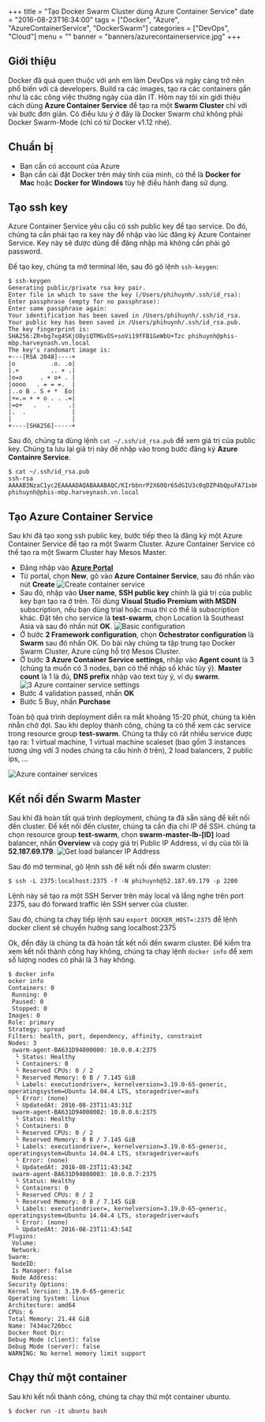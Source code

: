 +++
title = "Tạo Docker Swarm Cluster dùng Azure Container Service"
date = "2016-08-23T16:34:00"
tags = ["Docker", "Azure", "AzureContainerService", "DockerSwarm"]
categories = ["DevOps", "Cloud"]
menu = ""
banner = "banners/azurecontainerservice.jpg"
+++

## Giới thiệu
Docker đã quá quen thuộc với anh em làm DevOps và ngày càng trở nên phổ biến với cả developers. Build ra các images, tạo ra các containers gần như là các công việc thường ngày của dân IT. Hôm nay tôi xin giới thiệu cách dùng **Azure Container Service** để tạo ra một **Swarm Cluster** chỉ với vài bước đơn giản. Có điều lưu ý ở đây là Docker Swarm chứ không phải Docker Swarm-Mode (chỉ có từ Docker v1.12 nhé).

## Chuẩn bị

- Bạn cần có account của Azure
- Bạn cần cài đặt Docker trên máy tính của mình, có thể là **Docker for Mac** hoặc **Docker for Windows** tùy hệ điều hành đang sử dụng.

## Tạo ssh key
Azure Container Service yêu cầu có ssh public key để tạo service. Do đó, chúng ta cần phải tạo ra key này để nhập vào lúc đăng ký Azure Container Service. Key này sẽ được dùng để đăng nhập mà không cần phải gõ password.

Để tạo key, chúng ta mở terminal lên, sau đó gõ lệnh ```ssh-keygen```: 
```
$ ssh-keygen          
Generating public/private rsa key pair.
Enter file in which to save the key (/Users/phihuynh/.ssh/id_rsa): 
Enter passphrase (empty for no passphrase): 
Enter same passphrase again: 
Your identification has been saved in /Users/phihuynh/.ssh/id_rsa.
Your public key has been saved in /Users/phihuynh/.ssh/id_rsa.pub.
The key fingerprint is:
SHA256:ZR+bg7xg4SKjU8yiQTMGvDS+soVi19fFB1GeWbU+Tzc phihuynh@phis-mbp.harveynash.vn.local
The key's randomart image is:
+---[RSA 2048]----+
|o          .o. .o|
|.+         .. + .|
|o=o     . + o+ . |
|oooo   . = = =.  |
|..o B . S + *  Eo|
|+=.= + + o . . .=|
|=o+   .   .     .|
|.  .             |
|                 |
+----[SHA256]-----+
```

Sau đó, chúng ta dùng lệnh ```cat ~/.ssh/id_rsa.pub``` để xem giá trị của public key. Chúng ta lưu lại giá trị này để nhập vào trong bước đăng ký **Azure Containre Service**.
```
$ cat ~/.ssh/id_rsa.pub
ssh-rsa AAAAB3NzaC1yc2EAAAADAQABAAABAQC/KIrbbnrP2X60Qr65dGIU3c0qDZP4bQpuFA71xbKBp45Rr4HPdQ4GBEnBf1oryNKBDOlhQCor7mIDn4hlwCvCGkiIP4IZEMDeSnraHlDUuyWd+CR1K+pi8OwP4DlSajEsikZ+zPQ8wr/aD94bs4yjEANclXGxQSGZMXdCdoizI9Qw3PZmd/xYLvtUatW1FOD9Jxt8+QHkAIroImviWUy6Wr7YAk9RhaMuD+yTvI9QETtquQhUOZNP8KD8jCPE3IgJIW2uWW5AFMkCIm54NDyMx1sVGuMb3/Vnxq2wjo+9if0DwGHNOsBfiq/zrTeSJ/9DjyCy8qFI7YcRkia4IzKt phihuynh@phis-mbp.harveynash.vn.local

```
## Tạo Azure Container Service
Sau khi đã tạo xong ssh public key, bước tiếp theo là đăng ký một Azure Container Service để tạo ra một Swarm Cluster. Azure Container Service có thể tạo ra một Swarm Cluster hay Mesos Master.

- Đăng nhập vào **[Azure Portal](https://portal.azure.com)** 
- Từ portal, chọn **New**, gõ vào **Azure Container Service**, sau đó nhấn vào nút **Create**
![Create container service](/images/acs1.png)
- Sau đó, nhập vào **User name**, **SSH public key** chính là giá trị của public key bạn tạo ra ở trên. Tôi dùng **Visual Studio Premium with MSDN** subscription, nếu bạn dùng trial hoặc mua thì có thể là subscription khác. Đặt tên cho service là **test-swarm**, chọn Location là Southeast Asia và sau đó nhấn nút **OK**.
![Basic configuration](/images/acs2.png)
- Ở bước **2 Framework configuration**, chọn **Ochestrator configuration** là **Swarm** sau đó nhấn OK. Do bài này chúng ta tập trung tạo Docker Swarm Cluster, Azure cũng hỗ trợ Mesos Cluster.
- Ở bước **3 Azure Container Service settings**, nhập vào **Agent count** là 3 (chúng ta muốn có 3 nodes, bạn có thể nhập số khác tùy ý). **Master count** là 1 là đủ, **DNS prefix** nhập vào text tùy ý, ví dụ **swarm**.
![3 Azure container service settings](/images/acs3.png)
- Bước 4 validation passed, nhấn **OK**
- Bước 5 Buy, nhấn **Purchase**

Toàn bộ quá trình deployment diễn ra mất khoảng 15-20 phút, chúng ta kiên nhẫn chờ đợi. Sau khi deploy thành công, chúng ta có thể xem các service trong resource group **test-swarm**. Chúng ta thấy có rất nhiều service được tạo ra: 1 virtual machine, 1 virtual machine scaleset (bao gồm 3 instances tương ứng với 3 nodes chúng ta cấu hình ở trên), 2 load balancers, 2 public ips, ...

![Azure container services](/images/acs4.png)

## Kết nối đến Swarm Master
Sau khi đã hoàn tất quá trình deployment, chúng ta đã sẵn sàng để kết nối đến cluster. Để kết nối đến cluster, chúng ta cần địa chỉ IP để SSH. chúng ta chọn resource group **test-swarm**, chọn **swarm-master-lb-[ID]** load balancer, nhấn **Overview** và copy giá trị Public IP Address, ví dụ của tôi là **52.187.69.179**.
![Get load balancer IP Address](/images/acs5.png)

Sau đó mở terminal, gõ lệnh ssh để kết nối đến swarm cluster:
```
$ ssh -L 2375:localhost:2375 -f -N phihuynh@52.187.69.179 -p 2200
```

Lệnh này sẽ tạo ra một SSH Server trên máy local và lắng nghe trên port 2375, sau đó forward traffic lên SSH server của cluster.

Sau đó, chúng ta chạy tiếp lệnh sau ```export DOCKER_HOST=:2375``` để lệnh docker client sẽ chuyển hướng sang localhost:2375

Ok, đến đây là chúng ta đã hoàn tất kết nối đến swarm cluster. Để kiểm tra xem kết nối thành công hay không, chúng ta chạy lệnh ```docker info``` để xem số lượng nodes có phải là 3 hay không.

```
$ docker info
ocker info
Containers: 0
 Running: 0
 Paused: 0
 Stopped: 0
Images: 0
Role: primary
Strategy: spread
Filters: health, port, dependency, affinity, constraint
Nodes: 3
 swarm-agent-BA631D94000000: 10.0.0.4:2375
  └ Status: Healthy
  └ Containers: 0
  └ Reserved CPUs: 0 / 2
  └ Reserved Memory: 0 B / 7.145 GiB
  └ Labels: executiondriver=, kernelversion=3.19.0-65-generic, operatingsystem=Ubuntu 14.04.4 LTS, storagedriver=aufs
  └ Error: (none)
  └ UpdatedAt: 2016-08-23T11:43:31Z
 swarm-agent-BA631D94000002: 10.0.0.6:2375
  └ Status: Healthy
  └ Containers: 0
  └ Reserved CPUs: 0 / 2
  └ Reserved Memory: 0 B / 7.145 GiB
  └ Labels: executiondriver=, kernelversion=3.19.0-65-generic, operatingsystem=Ubuntu 14.04.4 LTS, storagedriver=aufs
  └ Error: (none)
  └ UpdatedAt: 2016-08-23T11:43:34Z
 swarm-agent-BA631D94000003: 10.0.0.7:2375
  └ Status: Healthy
  └ Containers: 0
  └ Reserved CPUs: 0 / 2
  └ Reserved Memory: 0 B / 7.145 GiB
  └ Labels: executiondriver=, kernelversion=3.19.0-65-generic, operatingsystem=Ubuntu 14.04.4 LTS, storagedriver=aufs
  └ Error: (none)
  └ UpdatedAt: 2016-08-23T11:43:54Z
Plugins:
 Volume: 
 Network: 
Swarm: 
 NodeID: 
 Is Manager: false
 Node Address: 
Security Options:
Kernel Version: 3.19.0-65-generic
Operating System: linux
Architecture: amd64
CPUs: 6
Total Memory: 21.44 GiB
Name: 7434ac726bcc
Docker Root Dir: 
Debug Mode (client): false
Debug Mode (server): false
WARNING: No kernel memory limit support
```

## Chạy thử một container

Sau khi kết nối thành công, chúng ta chạy thử một container ubuntu.

```
$ docker run -it ubuntu bash
```
